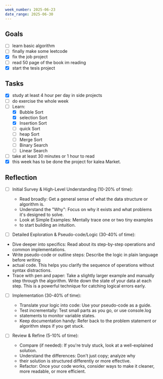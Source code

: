 ```yaml
---
week_number: 2025-06-23
date_range: 2025-06-30
---
```


## Goals

- [ ] learn basic algorithm
- [ ] finally make some leetcode
- [x] fix the job project
- [ ] read 50 page of the book im reading
- [x] start the tesis project

## Tasks

- [x] study at least 4 hour per day in side projects
- [ ] do exercise the whole week
- [ ] Learn:
  - [x] Bubble Sort
  - [x] selection Sort
  - [x] Insertion Sort
  - [ ] quick Sort
  - [ ] heap Sort
  - [ ] Merge Sort
  - [ ] Binary Search
  - [ ] Linear Search
- [ ] take at least 30 minutes or 1 hour to read
- [x] this week has to be done the project for kalea Market.

## Reflection

- [ ] Initial Survey & High-Level Understanding (10-20% of time):
  - Read broadly: Get a general sense of what the data structure or algorithm is.
  - Understand the "Why": Focus on why it exists and what problems it's designed to solve.
  - Look at Simple Examples: Mentally trace one or two tiny examples
  - to start building an intuition.

- [ ] Detailed Exploration & Pseudo-code/Logic (30-40% of time):

- Dive deeper into specifics: Read about its step-by-step operations and common implementations.
- Write pseudo-code or outline steps: Describe the logic in plain language before writing
- actual code. This helps you clarify the sequence of operations without syntax distractions.
- Trace with pen and paper: Take a slightly larger example and manually step through the
  algorithm. Write down the state of your data at each step. This is a powerful technique
  for catching logical errors early.

- [ ] Implementation (30-40% of time):
  - Translate your logic into code: Use your pseudo-code as a guide.
  - Test incrementally: Test small parts as you go, or use console.log
  - statements to monitor variable states.
  - Keep documentation handy: Refer back to the
    problem statement or algorithm steps if you get stuck.

- [ ] Review & Refine (5-10% of time):
  - Compare (if needed): If you're truly stuck, look at a well-explained solution.
  - Understand the differences: Don't just copy; analyze why
  - their solution is structured differently or more effective.
  - Refactor: Once your code works, consider ways to make it cleaner,
    more readable, or more efficient.
